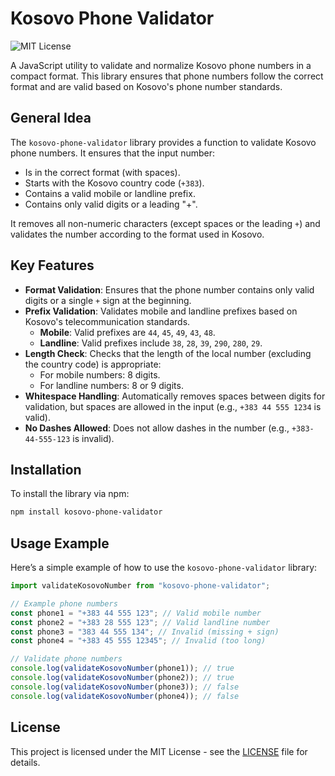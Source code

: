 # Kosovo Phone  Validator

![MIT License](https://img.shields.io/badge/license-MIT-blue.svg)

A JavaScript utility to validate and normalize Kosovo phone numbers in a compact format. This library ensures that phone numbers follow the correct format and are valid based on Kosovo's phone number standards.

## General Idea

The `kosovo-phone-validator` library provides a function to validate Kosovo phone numbers. It ensures that the input number:

- Is in the correct format (with spaces).
- Starts with the Kosovo country code (`+383`).
- Contains a valid mobile or landline prefix.
- Contains only valid digits or a leading "+".

It removes all non-numeric characters (except spaces or the leading `+`) and validates the number according to the format used in Kosovo.

## Key Features

- **Format Validation**: Ensures that the phone number contains only valid digits or a single `+` sign at the beginning.
- **Prefix Validation**: Validates mobile and landline prefixes based on Kosovo's telecommunication standards.
  - **Mobile**: Valid prefixes are `44`, `45`, `49`, `43`, `48`.
  - **Landline**: Valid prefixes include `38`, `28`, `39`, `290`, `280`, `29`.
- **Length Check**: Checks that the length of the local number (excluding the country code) is appropriate:
  - For mobile numbers: 8 digits.
  - For landline numbers: 8 or 9 digits.
- **Whitespace Handling**: Automatically removes spaces between digits for validation, but spaces are allowed in the input (e.g., `+383 44 555 1234` is valid).
- **No Dashes Allowed**: Does not allow dashes in the number (e.g., `+383-44-555-123` is invalid).

## Installation

To install the library via npm:

```bash
npm install kosovo-phone-validator
```

## Usage Example

Here’s a simple example of how to use the `kosovo-phone-validator` library:

```javascript
import validateKosovoNumber from "kosovo-phone-validator";

// Example phone numbers
const phone1 = "+383 44 555 123"; // Valid mobile number
const phone2 = "+383 28 555 123"; // Valid landline number
const phone3 = "383 44 555 134"; // Invalid (missing + sign)
const phone4 = "+383 45 555 12345"; // Invalid (too long)

// Validate phone numbers
console.log(validateKosovoNumber(phone1)); // true
console.log(validateKosovoNumber(phone2)); // true
console.log(validateKosovoNumber(phone3)); // false
console.log(validateKosovoNumber(phone4)); // false
```

## License

This project is licensed under the MIT License - see the [LICENSE](LICENSE) file for details.

